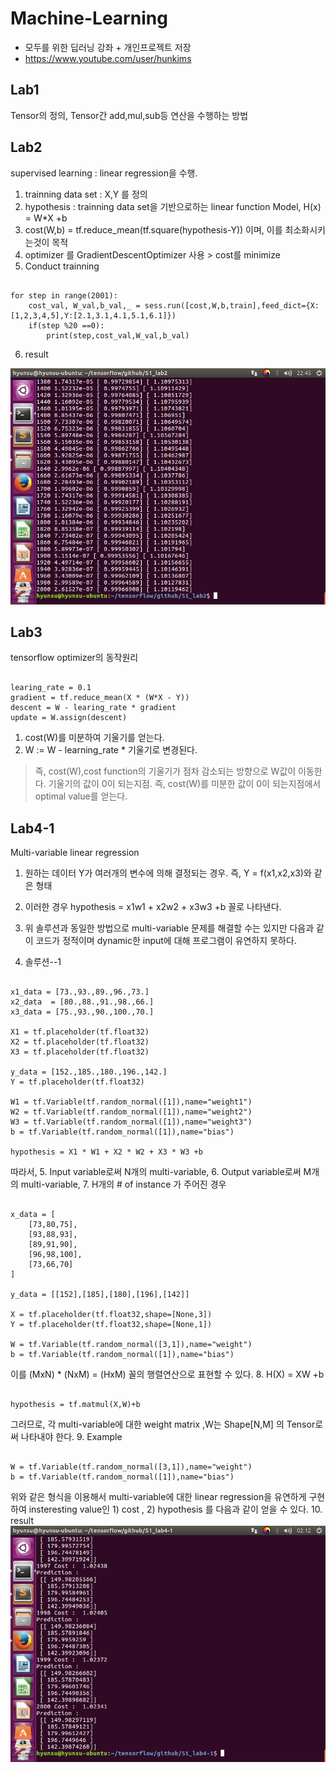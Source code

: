 # Machine-Learning
- 모두를 위한 딥러닝 강좌 + 개인프로젝트 저장
- https://www.youtube.com/user/hunkims

## Lab1
Tensor의 정의, Tensor간 add,mul,sub등 연산을 수행하는 방법

## Lab2
supervised learning : linear regression을 수행.
1. trainning data set : X,Y 를 정의
2. hypothesis : trainning data set을 기반으로하는 linear function Model, H(x) = W*X +b
3. cost(W,b) = tf.reduce_mean(tf.square(hypothesis-Y)) 이며, 이를 최소화시키는것이 목적
4. optimizer 를 GradientDescentOptimizer 사용 > cost를 minimize
5. Conduct trainning
<pre><code>
for step in range(2001):
	cost_val, W_val,b_val,_ = sess.run([cost,W,b,train],feed_dict={X:[1,2,3,4,5],Y:[2.1,3.1,4.1,5.1,6.1]})
	if(step %20 ==0):
		print(step,cost_val,W_val,b_val)
</code></pre>
6. result

![lab2](/S1_lab2/result/lab2_result.png)

## Lab3
tensorflow optimizer의 동작원리
<pre><code>
learing_rate = 0.1
gradient = tf.reduce_mean(X * (W*X - Y))
descent = W - learing_rate * gradient
update = W.assign(descent)
</code></pre>
1. cost(W)를 미분하여 기울기를 얻는다.
2. W := W - learning_rate * 기울기로 변경된다.
> 즉, cost(W),cost function의 기울기가 점차 감소되는 방향으로 W값이 이동한다.
> 기울기의 값이 0이 되는지점. 즉, cost(W)를 미분한 값이 0이 되는지점에서 optimal value를 얻는다.

## Lab4-1
Multi-variable linear regression
1. 원하는 데이터 Y가 여러개의 변수에 의해 결정되는 경우.
   즉, Y = f(x1,x2,x3)와 같은 형태
2. 이러한 경우 hypothesis = x1w1 + x2w2 + x3w3 +b 꼴로 나타낸다.
3. 위 솔루션과 동일한 방법으로 multi-variable 문제를 해결할 수는 있지만 다음과 같이 코드가 정적이며 dynamic한 input에 대해 프로그램이 유연하지 못하다.

4. 솔루션--1
<pre><code>
x1_data = [73.,93.,89.,96.,73.]
x2_data  = [80.,88.,91.,98.,66.]
x3_data = [75.,93.,90.,100.,70.]

X1 = tf.placeholder(tf.float32)
X2 = tf.placeholder(tf.float32)
X3 = tf.placeholder(tf.float32)

y_data = [152.,185.,180.,196.,142.]
Y = tf.placeholder(tf.float32)

W1 = tf.Variable(tf.random_normal([1]),name="weight1")
W2 = tf.Variable(tf.random_normal([1]),name="weight2")
W3 = tf.Variable(tf.random_normal([1]),name="weight3")
b = tf.Variable(tf.random_normal([1]),name="bias")

hypothesis = X1 * W1 + X2 * W2 + X3 * W3 +b
</code></pre>
따라서,
5. Input variable로써 N개의 multi-variable,
6. Output variable로써 M개의 multi-variable,
7. H개의 # of instance 가 주어진 경우
<pre><code>
x_data = [
	[73,80,75],
	[93,88,93],
	[89,91,90],
	[96,98,100],
	[73,66,70]
]

y_data = [[152],[185],[180],[196],[142]]

X = tf.placeholder(tf.float32,shape=[None,3])
Y = tf.placeholder(tf.float32,shape=[None,1])

W = tf.Variable(tf.random_normal([3,1]),name="weight")
b = tf.Variable(tf.random_normal([1]),name="bias")
</code></pre>
이를 (MxN) * (NxM) = (HxM) 꼴의 행렬연산으로 표현할 수 있다.
8. H(X) = XW +b
<pre><code>
hypothesis = tf.matmul(X,W)+b
</code></pre>
그러므로, 각 multi-variable에 대한 weight matrix ,W는
Shape[N,M] 의 Tensor로써 나타내야 한다.
9. Example
<pre><code>
W = tf.Variable(tf.random_normal([3,1]),name="weight")
b = tf.Variable(tf.random_normal([1]),name="bias")
</code></pre>
위와 같은 형식을 이용해서 multi-variable에 대한 linear regression을 유연하게 구현하여 insteresting value인 1) cost , 2) hypothesis 를 다음과 같이 얻을 수 있다.
10. result
![lab4-1](/S1_lab4-1/result/lab4-1_result.png)
